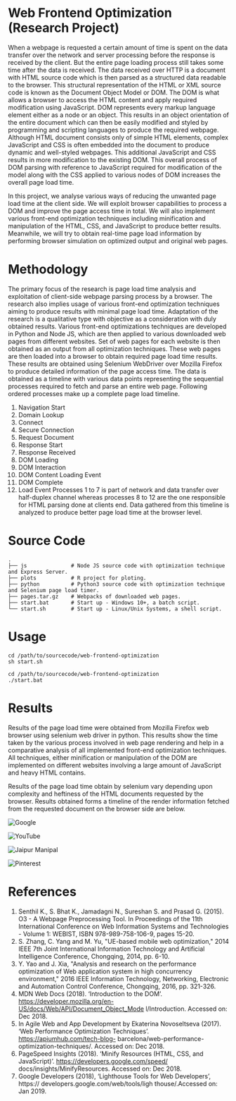 # Web Frontend Optimization (Research Project)

When a webpage is requested a certain amount of time is spent on the data transfer over the network and server processing before the response is received by the client. But the entire page loading process still takes some time after the data is received. The data received over HTTP is a document with HTML source code which is then parsed as a structured data readable to the browser. This structural representation of the HTML or XML source code is known as the Document Object Model or DOM. The DOM is what allows a browser to access the HTML content and apply required modification using JavaScript. DOM represents every markup language element either as a node or an object. This results in an object orientation of the entire document which can then be easily modified and styled by programming and scripting languages to produce the required webpage. Although HTML document consists only of simple HTML elements, complex JavaScript and CSS is often embedded into the document to produce dynamic and well-styled webpages. This additional JavaScript and CSS results in more modification to the existing DOM. This overall process of DOM parsing with reference to JavaScript required for modification of the model along with the CSS applied to various nodes of DOM increases the overall page load time.

In this project, we analyse various ways of reducing the unwanted page load time at the client side. We will exploit browser capabilities to process a DOM and improve the page access time in total. We will also implement various front-end optimization techniques including minification and manipulation of the HTML, CSS, and JavaScript to produce better results. Meanwhile, we will try to obtain real-time page load information by performing browser simulation on optimized output and original web pages.

# Methodology
The primary focus of the research is page load time analysis and exploitation of client-side webpage parsing process by a browser. The research also implies usage of various front-end optimization techniques aiming to produce results with minimal page load time. Adaptation of the research is a qualitative type with objective as a consideration with duly obtained results.
Various front-end optimizations techniques are developed in Python and Node JS, which are then applied to various downloaded web pages from different websites. Set of web pages for each website is then obtained as an output from all optimization techniques. These web pages are then loaded into a browser to obtain required page load time results. These results are obtained using Selenium WebDriver over Mozilla Firefox to produce detailed information of the page access time. The data is obtained as a timeline with various data points representing the sequential processes required to fetch and parse an entire web page. Following ordered processes make up a complete page load timeline.
1. Navigation Start
2. Domain Lookup
3. Connect
4. Secure Connection
5. Request Document
6. Response Start
7. Response Received
8. DOM Loading
9. DOM Interaction
10. DOM Content Loading Event
11. DOM Complete
12. Load Event
Processes 1 to 7 is part of network and data transfer over half-duplex channel whereas processes 8 to 12 are the one responsible for HTML parsing done at clients end. Data gathered from this timeline is analyzed to produce better page load time at the browser level.

# Source Code
```
.
├── js              # Node JS source code with optimization technique and Express Server.
├── plots           # R project for ploting.
├── python          # Python3 source code with optimization technique and Selenium page load timer.     
├── pages.tar.gz    # Webpacks of downloaded web pages.
├── start.bat       # Start up - Windows 10+, a batch script.
└── start.sh        # Start up - Linux/Unix Systems, a shell script.
```

# Usage
```{sh}
cd /path/to/sourcecode/web-frontend-optimization
sh start.sh
```

```{cmd}
cd /path/to/sourcecode/web-frontend-optimization
./start.bat
```

# Results

Results of the page load time were obtained from Mozilla Firefox web browser using selenium web driver in python. This results show the time taken by the various process involved in web page rendering and help in a comparative analysis of all implemented front-end optimization techniques. All techniques, either minification or manipulation of the DOM are implemented on different websites involving a large amount of JavaScript and heavy HTML contains.

Results of the page load time obtain by selenium vary depending upon complexity and heftiness of the HTML documents requested by the browser. Results obtained forms a timeline of the render information fetched from the requested document on the browser side are below.

![Google](https://github.com/shsonawane/web-frontend-optimization/raw/main/plot-images/0001.jpg)

![YouTube](https://github.com/shsonawane/web-frontend-optimization/raw/main/plot-images/0002.jpg)

![Jaipur Manipal](https://github.com/shsonawane/web-frontend-optimization/raw/main/plot-images/0003.jpg)

![Pinterest](https://github.com/shsonawane/web-frontend-optimization/raw/main/plot-images/0004.jpg)

# References
1. Senthil K., S. Bhat K., Jamadagni N., Sureshan S. and Prasad G. (2015). O3 - A Webpage Preprocessing Tool. In Proceedings of the 11th International Conference on Web Information Systems and Technologies - Volume 1: WEBIST, ISBN 978-989-758-106-9, pages 15-20.
2. S. Zhang, C. Yang and M. Yu, "UE-based mobile web optimization," 2014 IEEE 7th Joint International Information Technology and Artificial Intelligence Conference, Chongqing, 2014, pp. 6-10.
3. Y. Yao and J. Xia, "Analysis and research on the performance optimization of Web application system in high concurrency environment," 2016 IEEE Information Technology, Networking, Electronic and Automation Control Conference, Chongqing, 2016, pp. 321-326.
4. MDN Web Docs (2018). ‘Introduction to the DOM’. https://developer.mozilla.org/en-US/docs/Web/API/Document_Object_Mode l/Introduction. Accessed on: Dec 2018.
5. In Agile Web and App Development by Ekaterina Novoseltseva (2017). ‘Web Performance Optimization Techniques’. https://apiumhub.com/tech-blog- barcelona/web-performance- optimization-techniques/. Accessed on: Dec 2018.
6. PageSpeed Insights (2018). ‘Minify Resources (HTML, CSS, and JavaScript)’. https://developers.google.com/speed/ docs/insights/MinifyResources. Accessed on: Dec 2018.
7. Google Developers (2018), ‘Lighthouse Tools for Web Developers’, https:// developers.google.com/web/tools/ligh thouse/.Accessed on: Jan 2019.
